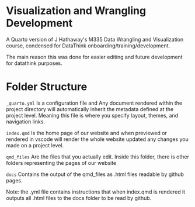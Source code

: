 # Visualization and Wrangling Development
A Quarto version of J Hathaway's M335 Data Wrangling and Visualization course, condensed for DataThink onboarding/training/development.

The main reason this was done for easier editing and future development for datathink purposes. 

# Folder Structure
`_quarto.yml` Is a configuration file and Any document rendered within the project directory will automatically inherit the metadata defined at the project level. Meaning this file is where you specify layout, themes, and navigation links.

`index.qmd` Is the home page of our website and when previewed or rendered in vscode will render the whole website updated any changes you made on a project level. 

`qmd_files` Are the files that you actually edit. Inside this folder, there is other folders representing the pages of our website

`docs` Contains the output of the qmd_files as .html files readable by github pages. 

Note: the .yml file contains instructions that when index.qmd is rendered it outputs all .html files to the docs folder to be read by github. 
